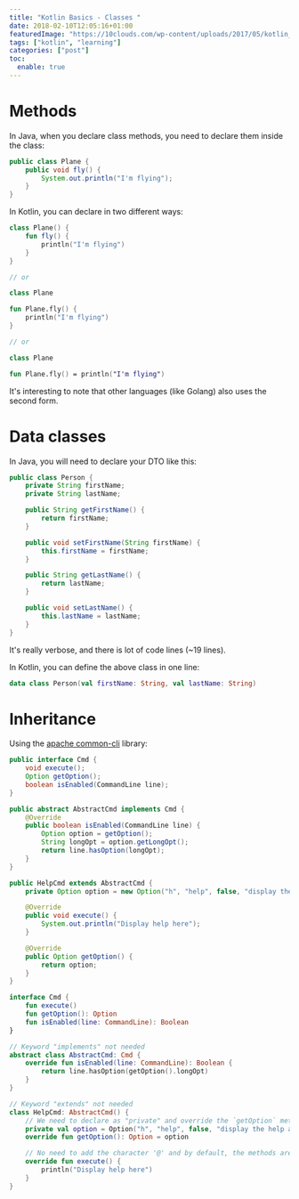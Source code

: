 ```yaml
---
title: "Kotlin Basics - Classes "
date: 2018-02-10T12:05:16+01:00
featuredImage: "https://10clouds.com/wp-content/uploads/2017/05/kotlin_spotlight@2x.png"
tags: ["kotlin", "learning"]
categories: ["post"]
toc:
  enable: true
---
```




<!--more-->

# Methods

In Java, when you declare class methods, you need to declare them inside the class:

```java
public class Plane {
    public void fly() {
        System.out.println("I'm flying");
    }
}
```

In Kotlin, you can declare in two different ways:

```kotlin
class Plane() {
    fun fly() {
        println("I'm flying")
    }
}

// or

class Plane

fun Plane.fly() {
    println("I'm flying")
}

// or

class Plane

fun Plane.fly() = println("I'm flying")
```

It's interesting to note that other languages (like Golang) also uses the second form.

# Data classes

In Java, you will need to declare your DTO like this:

```java
public class Person {
    private String firstName;
    private String lastName;

    public String getFirstName() {
        return firstName;
    }

    public void setFirstName(String firstName) {
        this.firstName = firstName;
    }

    public String getLastName() {
        return lastName;
    }

    public void setLastName() {
        this.lastName = lastName;
    }
}
```

It's really verbose, and there is lot of code lines (~19 lines).

In Kotlin, you can define the above class in one line:

```kotlin
data class Person(val firstName: String, val lastName: String)
```

# Inheritance

Using the [apache common-cli](http://commons.apache.org/proper/commons-cli/) library:

```java
public interface Cmd {
    void execute();
    Option getOption();
    boolean isEnabled(CommandLine line);
}

public abstract AbstractCmd implements Cmd {
    @Override
    public boolean isEnabled(CommandLine line) {
        Option option = getOption();
        String longOpt = option.getLongOpt();
        return line.hasOption(longOpt);
    }
}

public HelpCmd extends AbstractCmd {
    private Option option = new Option("h", "help", false, "display the help and exit");

    @Override
    public void execute() {
        System.out.println("Display help here");
    }

    @Override
    public Option getOption() {
        return option;
    }
}
```

```kotlin
interface Cmd {
    fun execute()
    fun getOption(): Option
    fun isEnabled(line: CommandLine): Boolean
}

// Keyword "implements" not needed
abstract class AbstractCmd: Cmd {
    override fun isEnabled(line: CommandLine): Boolean {
        return line.hasOption(getOption().longOpt)
    }
}

// Keyword "extends" not needed
class HelpCmd: AbstractCmd() {
	// We need to declare as "private" and override the `getOption` method otherwise we have an "accidental override" error
    private val option = Option("h", "help", false, "display the help and exit")
    override fun getOption(): Option = option

    // No need to add the character '@' and by default, the methods are public
    override fun execute() {
        println("Display help here")
    }
}
```


